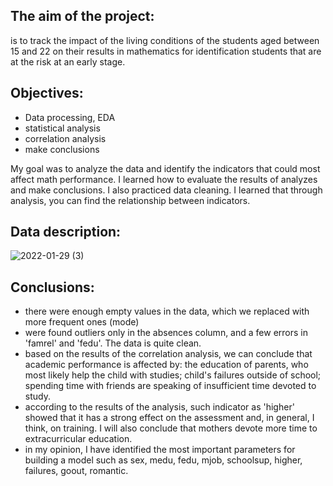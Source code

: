 ## The aim of the project:
is to track the impact of the living conditions of the students aged between 15 and 22 on their results in mathematics for identification students that are at the risk at an early stage. 

## Objectives:
- Data processing, EDA
- statistical analysis
- correlation analysis
- make conclusions

My goal was to analyze the data and identify the indicators that could most affect math performance. I learned how to evaluate the results of analyzes and make conclusions. I also practiced data cleaning. I learned that through analysis, you can find the relationship between indicators.

## Data description:
![2022-01-29 (3)](https://user-images.githubusercontent.com/68026029/151679067-b1d7b0f3-bcb5-4ccd-8666-495b2b36ae52.png)

## Conclusions:
- there were enough empty values in the data, which we replaced with more frequent ones (mode)
- were found outliers only in the absences column, and a few errors in 'famrel' and 'fedu'. The data is quite clean.
- based on the results of the correlation analysis, we can conclude that academic performance is affected by: the education of parents, who most likely help the child with studies; child's failures outside of school; spending time with friends are speaking of insufficient time devoted to study.
- according to the results of the analysis, such indicator as 'higher' showed that it has a strong effect on the assessment and, in general, I think, on training. I will also conclude that mothers devote more time to extracurricular education.
- in my opinion, I have identified the most important parameters for building a model such as sex, medu, fedu, mjob, schoolsup, higher, failures, goout, romantic.
